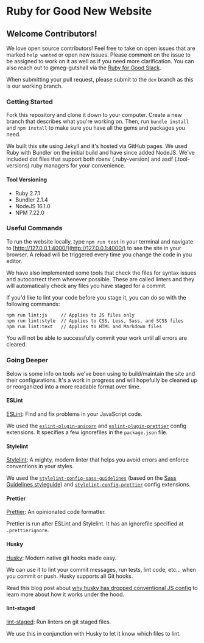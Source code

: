 # Ruby for Good New Website

## Welcome Contributors!

We love open source contributors! Feel free to take on open issues that are
marked `help wanted` or open new issues. Please comment on the issue to be
assigned to work on it as well as if you need more clarification. You can also
reach out to @meg-gutshall via the
[Ruby for Good Slack](https://rubyforgood.herokuapp.com/).

When submitting your pull request, please submit to the `dev` branch as this is
our working branch.

### Getting Started

Fork this repository and clone it down to your computer. Create a new branch
that describes what you're working on. Then, run `bundle install` and
`npm install` to make sure you have all the gems and packages you need.

We built this site using Jekyll and it's hosted via GitHub pages. We used Ruby
with Bundler on the initial build and have since added NodeJS. We've included
dot files that support both rbenv (.ruby-version) and asdf (.tool-versions) ruby
managers for your convenience.

#### Tool Versioning

- Ruby 2.7.1
- Bundler 2.1.4
- NodeJS 16.1.0
- NPM 7.22.0

### Useful Commands

To run the website locally, type `npm run test` in your terminal and navigate to
[http://127.0.0.1:4000/](http://127.0.0.1:4000/) to see the site in your
browser. A reload will be triggered every time you change the code in you
editor.

We have also implemented some tools that check the files for syntax issues and
autocorrect them whenever possible. These are called linters and they will
automatically check any files you have staged for a commit.

If you'd like to lint your code before you stage it, you can do so with the
following commands:

```bash
npm run lint:js     // Applies to JS files only
npm run lint:style  // Applies to CSS, Less, Sass, and SCSS files
npm run lint:text   // Applies to HTML and Markdown files
```

You will not be able to successfully commit your work until all errors are
cleared.

### Going Deeper

Below is some info on tools we've been using to build/maintain the site and
their configurations. It's a work in progress and will hopefully be cleaned up
or reorganized into a more readable format over time.

#### ESLint

[ESLint](https://eslint.org/): Find and fix problems in your JavaScript code.

We used the
[`eslint-plugin-unicorn`](https://github.com/sindresorhus/eslint-plugin-unicorn)
and
[`eslint-plugin-prettier`](https://github.com/prettier/eslint-plugin-prettier)
config extensions. It specifies a few ignorefiles in the `package.json` file.

#### Stylelint

[Stylelint](https://stylelint.io/): A mighty, modern linter that helps you avoid
errors and enforce conventions in your styles.

We used the
[`stylelint-config-sass-guidelines`](https://github.com/bjankord/stylelint-config-sass-guidelines)
(based on the [Sass Guidelines styleguide](https://sass-guidelin.es/)) and
[`stylelint-config-prettier`](https://github.com/prettier/stylelint-config-prettier)
config extensions.

#### Prettier

[Prettier](https://prettier.io/): An opinionated code formatter.

Prettier is run after ESLint and Stylelint. It has an ignorefile specified at
`.prettierignore`.

#### Husky

[Husky](https://typicode.github.io/husky/#/): Modern native git hooks made easy.

We can use it to lint your commit messages, run tests, lint code, etc... when
you commit or push. Husky supports all Git hooks.

Read this blog post about
[why husky has dropped conventional JS config](https://blog.typicode.com/husky-git-hooks-javascript-config/)
to learn more about how it works under the hood.

#### lint-staged

[lint-staged](https://github.com/okonet/lint-staged): Run linters on git staged
files.

We use this in conjunction with Husky to let it know which files to lint.
